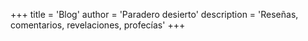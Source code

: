 +++
title = 'Blog'
author = 'Paradero desierto'
description = 'Reseñas, comentarios, revelaciones, profecías'
+++